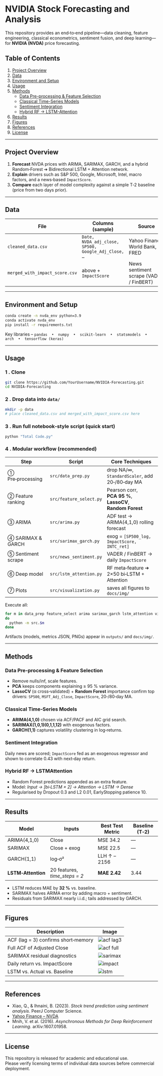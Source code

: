 
# NVIDIA Stock Forecasting and Analysis

This repository provides an end‑to‑end pipeline—data cleaning, feature engineering, classical econometrics, sentiment fusion, and deep learning—for **NVIDIA (NVDA)** price forecasting.

## Table of Contents
1. [Project Overview](#project-overview)  
2. [Data](#data)  
3. [Environment and Setup](#environment-and-setup)
4. [Usage](#usage)  
5. [Methods](#methods)  
   - [Data Pre-processing & Feature Selection](#data-pre-processing-feature-selection)  
   - [Classical Time-Series Models](#classical-time-series-models)  
   - [Sentiment Integration](#sentiment-integration)  
   - [Hybrid RF → LSTM-Attention](#hybrid-rf-lstm-attention)  
6. [Results](#results)  
7. [Figures](#figures)  
8. [References](#references)  
9. [License](#license)


---

## Project Overview
1. **Forecast** NVDA prices with ARIMA, SARIMAX, GARCH, and a hybrid Random‑Forest ➔ Bidirectional LSTM + Attention network.  
2. **Explain** drivers such as S&P 500, Google, Microsoft, Intel, macro factors, and a news‑based `ImpactScore`.  
3. **Compare** each layer of model complexity against a simple T‑2 baseline (price from two days prior).

---

## Data
| File | Columns (sample) | Source |
|------|------------------|--------|
| `cleaned_data.csv` | `Date, NVDA_adj_close, SP500, Google_Adj_Close, …` | Yahoo Finance, World Bank, FRED |
| `merged_with_impact_score.csv` | above + `ImpactScore` | News sentiment scrape (VADER / FinBERT) |

---

## Environment and Setup
```bash
conda create -n nvda_env python=3.9
conda activate nvda_env
pip install -r requirements.txt
```

Key libraries – `pandas  •  numpy  •  scikit-learn  •  statsmodels  •  arch  •  tensorflow (keras)`

---

## Usage
### 1 . Clone
```bash
git clone https://github.com/YourUsername/NVIDIA-Forecasting.git
cd NVIDIA-Forecasting
```

### 2 . Drop data into `data/`
```bash
mkdir -p data
# place cleaned_data.csv and merged_with_impact_score.csv here
```

### 3 . Run full notebook‑style script **(quick start)**
```bash
python "Total Code.py"
```

### 4 . Modular workflow **(recommended)**
| Step | Script | Core Techniques |
|------|--------|-----------------|
| ① Pre‑processing | `src/data_prep.py` | drop NA/∞, `StandardScaler`, add 20‑/80‑day MA |
| ② Feature ranking | `src/feature_select.py` | Pearson corr, **PCA 95 %**, **LassoCV**, **Random Forest** |
| ③ ARIMA | `src/arima.py` | ADF test → ARIMA(4,1,0) rolling forecast |
| ④ SARIMAX & GARCH | `src/sarimax_garch.py` | exog = `[SP500_log, ImpactScore, INTC_ret]` |
| ⑤ Sentiment scrape | `src/news_sentiment.py` | VADER / FinBERT → daily `ImpactScore` |
| ⑥ Deep model | `src/lstm_attention.py` | RF meta‑feature ➔ 2×50 bi‑LSTM + Attention |
| ⑦ Plots | `src/visualization.py` | saves all figures to `docs/img/` |

Execute all:
```bash
for m in data_prep feature_select arima sarimax_garch lstm_attention visualization
do
  python -m src.$m
done
```

Artifacts (models, metrics JSON, PNGs) appear in `outputs/` and `docs/img/`.

---

## Methods

### Data Pre‑processing & Feature Selection
* Remove nulls/inf, scale features.  
* **PCA** keeps components explaining ≥ 95 % variance.  
* **LassoCV** (α cross‑validated) + **Random Forest** importance confirm top drivers: `SP500`, `MSFT_Adj_Close`, `ImpactScore`, 20‑/80‑day MA.

### Classical Time‑Series Models
* **ARIMA(4,1,0)** chosen via ACF/PACF and AIC grid search.  
* **SARIMAX(1,0,1)(0,1,1,12)** with exogenous factors.  
* **GARCH(1,1)** captures volatility clustering in log‑returns.

### Sentiment Integration
Daily news are scored; `ImpactScore` fed as an exogenous regressor and shown to correlate 0.43 with next‑day return.

### Hybrid RF → LSTMAttention
* Random Forest predictions appended as an extra feature.  
* Model: *Input → [bi‑LSTM × 2] → Attention → LSTM → Dense*  
* Regularised by Dropout 0.3 and L2 0.01, EarlyStopping patience 10.

---

## Results
| Model | Inputs | Best Test Metric | Baseline (T‑2) |
|-------|--------|------------------|----------------|
| ARIMA(4,1,0) | Close | MSE 34.2 | — |
| SARIMAX | Close + exog | MSE 22.5 | — |
| GARCH(1,1) | log‑σ² | LLH ↑ –2156 | — |
| **LSTM‑Attention** | 20 features, *time_steps = 2* | **MAE 2.42** | 3.44 |

* LSTM reduces MAE by **32 %** vs. baseline.  
* SARIMAX halves ARIMA error by adding macro + sentiment.  
* Residuals from SARIMAX nearly i.i.d.; tails addressed by GARCH.

---

## Figures
| Description | Image |
|-------------|-------|
| ACF (lag = 3) confirms short‑memory | ![acf lag3](docs/img/arima_acf_lag3.png) |
| Full ACF of Adjusted Close | ![acf full](docs/img/arima_acf_full.png) |
| SARIMAX residual diagnostics | ![sarimax](docs/img/sarimax_diagnostics.png) |
| Daily return vs. ImpactScore | ![impact](docs/img/sentiment_impact.png) |
| LSTM vs. Actual vs. Baseline | ![lstm](docs/img/lstm_pred_ts2.png) |

---

## References
* Xiao, Q., & Ihnaini, B. (2023). *Stock trend prediction using sentiment analysis*. PeerJ Computer Science.  
* [Yahoo Finance – NVDA](https://finance.yahoo.com/quote/NVDA/news/)  
* Mnih, V. et al. (2016). *Asynchronous Methods for Deep Reinforcement Learning*. arXiv:1607.01958.

---

## License
This repository is released for academic and educational use.  
Please verify licensing terms of individual data sources before commercial deployment.
```
